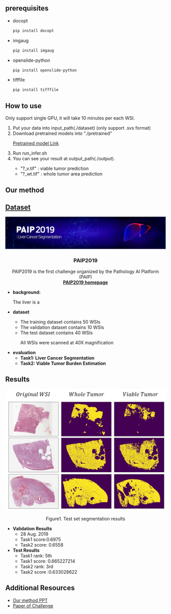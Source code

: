 



<!--prerequisites-->
## prerequisites
* docopt
  ```sh
  pip install docopt
  ```
* imgaug
  ```sh
  pip install imgaug
  ```
* openslide-python
  ```sh
  pip install openslide-python
  ```
* tifffile
  ```sh
  pip install tifffile
  ```

<!-- How to use -->
## How to use
Only support single GPU, it will take 10 minutes per each WSI.
<p align="center">
  <ol>
    <li> Put your data into input_path(./dataset) (only support .svs format)
    <li> Download pretrained models into "./pretrained"
      <p>
        <a href="https://drive.google.com/drive/folders/1_XYv5gVB0OoAK8-GU5A64cVMQmkdd0He?usp=sharing">Pretrained model Link</a>
      </p>
    <li> Run run_infer.sh
    <li> You can see your result at output_path(./output).
      <p>
        <ul>
          <li> "?_v.tif" : viable tumor prediction
          <li>"?_wt.tif" : whole tumor area prediction
        </ul>
      </p>
  </ol>
</p>

<!-- Our method -->
## Our method
<p align="center">
<a href="https://chhan95.github.io/project/2021/03/15/paip2019.html"
 method link</a>
 </p>


<!--Dataset-->
## Dataset
<p align="center">
    <a href="https://paip2019.grand-challenge.org">
        <img src="data/images/logo.png" alt="Logo">
    </a>
    <h3 align="center">PAIP2019</h3>
    <p align="center">
        PAIP2019 is the first challenge organized by the Pathology AI Platform (PAIP)
       <br>
        <a href="https://paip2019.grand-challenge.org/"><strong>PAIP2019 homepage</strong></a>
    </p>      
</p>

<ul>
    <li>
        <strong>background:</strong>
        <p>
         The liver is a
        </p>
    </li>
    <li>
        <strong>dataset</strong></li>
        <p>
           <ul>
                <li>The training dataset contains 50 WSIs</li>
                <li>The validation dataset contains 10 WSIs</li>
                <li>The test dataset contains 40 WSIs</li>
                <p>
                    All WSIs were scanned at 40X magnification
                </p>
           </ul>
        </p>
    <li>
        <strong>evaluation</strong>
        <ul>
            <li>
               <strong>Task1: Liver Cancer Segmentation</strong>
            </li>
            <li>
                <strong>Task2: Viable Tumor Burden Estimation</strong>
            </li>
        </ul>
    </li>


</ul>




<!-- Results -->
## Results

<p align="center">
    <a href="https://paip2019.grand-challenge.org">
        <img src="data/images/test_result.png" alt="Logo">
    </a>
    <p align="center">
        Figure1. Test set segmentation results
    </p>      
</p>

<ul>
    <li>
        <strong>Validation Results</strong>
        <ul>    
            <li>28 Aug. 2019</li>
            <li>Task1 score:0.6975</li>
            <li>Task2 score: 0.6558</li>
        </ul>
    </li>
    <li>
        <strong>Test Results</strong>
        <ul>
            <li>Task1 rank: 5th</li>
            <li>Task1 score: 0.665227214</li>
            <li>Task2 rank: 3rd</li>
            <li>Task2 score :0.633028622</li>
        </ul>
    </li>
</ul>



<!--Presentation-->
## Additional Resources
<ul>
    <li>
        <a href="https://drive.google.com/file/d/12ReGYi7UZF7lPau33RnMqzxeMJWCdfJj/view">Our method PPT</a>
    </li>
    <li>
        <a href="https://www.sciencedirect.com/science/article/pii/S1361841520302188">Paper of Challenge</a>
    </li>
</ul>
